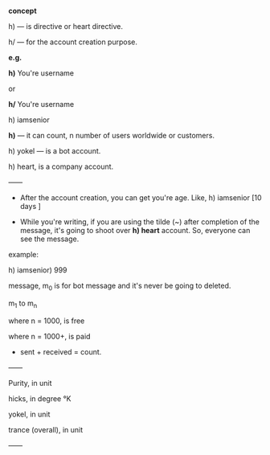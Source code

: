 **concept**

h) — is directive or heart directive. 

h/ — for the account creation purpose. 

**e.g.**

**h)** You're username 

or 

**h/** You're username 

h) iamsenior

**h)** — it can count, n number of users worldwide or customers. 

h) yokel — is a bot account. 

h) heart, is a company account. 

——

* After the account creation, you can get you're age. Like,
  h) iamsenior [10 days ] 

* While you're writing, if you are using the tilde (~) after completion of the message, it's going to shoot over **h) heart** account. So, everyone can see the message.

example: 

h) iamsenior) 999

message, m<sub>0</sub> is for bot message and it's never be going to deleted. 

m<sub>1</sub> to m<sub>n</sub>

where n = 1000, is free

where n = 1000+, is paid 

* sent + received = count. 

——

Purity, in unit 

hicks, in degree °K 

yokel, in unit 

trance (overall), in unit 

——
